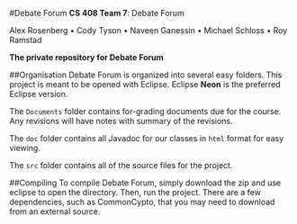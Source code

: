 ﻿#Debate Forum
**CS 408 Team 7**: Debate Forum

Alex Rosenberg • Cody Tyson • Naveen Ganessin • Michael Schloss • Roy Ramstad

**The private repository for Debate Forum**


##Organisation
Debate Forum is organized into several easy folders.  This project is meant to be opened with Eclipse.  Eclipse **Neon** is the preferred Eclipse version.

The `Documents` folder contains for-grading documents due for the course.  Any revisions will have notes with summary of the revisions.

The `doc` folder contains all Javadoc for our classes in `html` format for easy viewing.

The `src` folder contains all of the source files for the project.

##Compiling
To compile Debate Forum, simply download the zip and use eclipse to open the directory.  Then, run the project.  There are a few dependencies, such as CommonCypto, that you may need to download from an external source.

